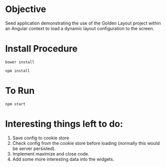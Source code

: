 # Objective
Seed application demonstrating the use of the Golden Layout project within an Angular context to load a
dynamic layout configuration to the screen.

# Install Procedure
```bower install```

```npm install```

# To Run
``npm start``

# Interesting things left to do:
1. Save config to cookie store
2. Check config from the cookie store before loading (normally this would be server persisted).
3. Implement maximize and close code.
4. Add some more interesting data into the widgets.


